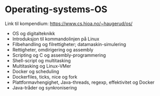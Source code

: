 # Operating-systems-OS


Link til kompendium: https://www.cs.hioa.no/~haugerud/os/

- OS og digitalteknikk
- Introduksjon til kommandolinjen på Linux
- Filbehandling og filrettigheter; datamaskin-simulering 
- Rettigheter, omdirigering og assembly
- Scripting og C og assembly-programmering
- Shell-script og multitasking
- Multitasking og Linux-VMer 
- Docker og scheduling
- Dockerfiles, ticks, nice og fork
- Plattformavhengighet, Java-threads, regexp, effektivitet og Docker
- Java-tråder og synkronisering
